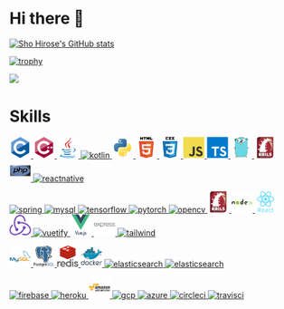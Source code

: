 # Hi there :wave:

[![Sho Hirose's GitHub stats](https://github-readme-stats.vercel.app/api?username=sho0126hiro)](https://github.com/anuraghazra/github-readme-stats)

[![trophy](https://github-profile-trophy.vercel.app/?username=sho0126hiro&title=MultiLanguage,Commit,Issues,PullRequest,Repositories&margin-w=10)](https://github.com/ryo-ma/github-profile-trophy)

![](https://komarev.com/ghpvc/?username=sho0126hiro&color=green)

# Skills

<p>
	<a href="https://www.cprogramming.com/" target="_blank">
	<img src="https://raw.githubusercontent.com/devicons/devicon/master/icons/c/c-original.svg" alt="c" width="38" height="38" />
	</a>
	<a href="https://www.w3schools.com/cpp/" target="_blank">
	<img src="https://raw.githubusercontent.com/devicons/devicon/master/icons/cplusplus/cplusplus-original.svg" alt="cplusplus" width="38" height="38" />
	</a>
	<a href="https://www.java.com" target="_blank">
	<img src="https://raw.githubusercontent.com/devicons/devicon/master/icons/java/java-original.svg" alt="java" width="38" height="38" />
	</a>
	<a href="https://kotlinlang.org" target="_blank">
	<img src="https://www.vectorlogo.zone/logos/kotlinlang/kotlinlang-icon.svg" alt="kotlin" width="38" height="38" />
	</a>
	<a href="https://www.python.org" target="_blank">
	<img src="https://raw.githubusercontent.com/devicons/devicon/master/icons/python/python-original.svg" alt="python" width="38" height="38" />
	</a>
	<a href="https://www.w3.org/html/" target="_blank">
	<img src="https://raw.githubusercontent.com/devicons/devicon/master/icons/html5/html5-original-wordmark.svg" alt="html5" width="38" height="38" />
	</a>
	<a href="https://www.w3schools.com/css/" target="_blank">
	<img src="https://raw.githubusercontent.com/devicons/devicon/master/icons/css3/css3-original-wordmark.svg" alt="css3" width="38" height="38" />
	</a>
	<a href="https://developer.mozilla.org/en-US/docs/Web/JavaScript" target="_blank">
	<img src="https://raw.githubusercontent.com/devicons/devicon/master/icons/javascript/javascript-original.svg" alt="javascript" width="38" height="38" />
	</a>
	<a href="https://www.typescriptlang.org/" target="_blank">
	<img src="https://raw.githubusercontent.com/devicons/devicon/master/icons/typescript/typescript-original.svg" alt="typescript" width="38" height="38" />
	</a>
	<a href="https://golang.org" target="_blank">
	<img src="https://raw.githubusercontent.com/devicons/devicon/master/icons/go/go-original.svg" alt="go" width="38" height="38" />
	</a>
	<a href="https://rubyonrails.org" target="_blank">
	<img src="https://raw.githubusercontent.com/devicons/devicon/master/icons/rails/rails-original-wordmark.svg" alt="rails" width="38" height="38" />
	</a>
	<a href="https://www.php.net" target="_blank">
	<img src="https://raw.githubusercontent.com/devicons/devicon/master/icons/php/php-original.svg" alt="php" width="38" height="38" />
	</a>
	<a href="https://reactnative.dev/" target="_blank">
	<img src="https://reactnative.dev/img/header_logo.svg" alt="reactnative" width="38" height="38" />
	</a>
</p>
<p>
	<a href="https://spring.io/" target="_blank">
	<img src="https://www.vectorlogo.zone/logos/springio/springio-icon.svg" alt="spring" width="38" height="38" />
	</a>
	<a href="https://fastapi.tiangolo.com" target="_blank">
	<img src="https://pbs.twimg.com/profile_images/1417542931209199621/fWMEIB5j_400x400.jpg" alt="mysql" width="38" height="38" />
	</a>
	<a href="https://www.tensorflow.org" target="_blank">
	<img src="https://www.vectorlogo.zone/logos/tensorflow/tensorflow-icon.svg" alt="tensorflow" width="38" height="38" />
	</a>
	<a href="https://pytorch.org/" target="_blank">
	<img src="https://www.vectorlogo.zone/logos/pytorch/pytorch-icon.svg" alt="pytorch" width="38" height="38" />
	</a>
	<a href="https://opencv.org/" target="_blank">
	<img src="https://www.vectorlogo.zone/logos/opencv/opencv-icon.svg" alt="opencv" width="38" height="38" />
	</a>
    <a href="https://rubyonrails.org" target="_blank">
	<img src="https://raw.githubusercontent.com/devicons/devicon/master/icons/rails/rails-original-wordmark.svg" alt="rails" width="38" height="38" />
	</a>
	<a href="https://nodejs.org" target="_blank">
	<img src="https://raw.githubusercontent.com/devicons/devicon/master/icons/nodejs/nodejs-original-wordmark.svg" alt="nodejs" width="38" height="38" />
	</a>
	<a href="https://reactjs.org/" target="_blank">
	<img src="https://raw.githubusercontent.com/devicons/devicon/master/icons/react/react-original-wordmark.svg" alt="react" width="38" height="38" />
	</a>
	<a href="https://redux.js.org" target="_blank">
	<img src="https://raw.githubusercontent.com/devicons/devicon/master/icons/redux/redux-original.svg" alt="redux" width="38" height="38" />
	</a>
	<a href="https://nextjs.org" target="_blank">
	<img src="https://upload.wikimedia.org/wikipedia/commons/8/8e/Nextjs-logo.svg" alt="vuetify" width="38" height="38" />
	</a>
	<a href="https://vuejs.org/" target="_blank">
	<img src="https://raw.githubusercontent.com/devicons/devicon/master/icons/vuejs/vuejs-original-wordmark.svg" alt="vuejs" width="38" height="38" />
	</a>
	<a href="https://expressjs.com" target="_blank">
	<img src="https://raw.githubusercontent.com/devicons/devicon/master/icons/express/express-original-wordmark.svg" alt="express" width="38" height="38" />
	</a>
	<a href="https://tailwindcss.com/" target="_blank">
	<img src="https://www.vectorlogo.zone/logos/tailwindcss/tailwindcss-icon.svg" alt="tailwind" width="38" height="38" />
	</a>
</p>
<p>
	<a href="https://www.mysql.com/" target="_blank">
	<img src="https://raw.githubusercontent.com/devicons/devicon/master/icons/mysql/mysql-original-wordmark.svg" alt="mysql" width="38" height="38" />
	</a>
	<a href="https://www.postgresql.org" target="_blank">
	<img src="https://raw.githubusercontent.com/devicons/devicon/master/icons/postgresql/postgresql-original-wordmark.svg" alt="postgresql" width="38" height="38" />
	</a>
	<a href="https://redis.io" target="_blank">
	<img src="https://raw.githubusercontent.com/devicons/devicon/master/icons/redis/redis-original-wordmark.svg" alt="redis" width="38" height="38" />
	</a>
	<a href="https://www.docker.com/" target="_blank">
	<img src="https://raw.githubusercontent.com/devicons/devicon/master/icons/docker/docker-original-wordmark.svg" alt="docker" width="38" height="38" />
	</a>
	<a href="https://www.elastic.co" target="_blank">
	<img src="https://www.vectorlogo.zone/logos/elastic/elastic-icon.svg" alt="elasticsearch" width="38" height="38" />
	</a>
    <a href="https://www.openapis.org" target="_blank">
	<img src="https://19yw4b240vb03ws8qm25h366-wpengine.netdna-ssl.com/wp-content/uploads/OpenAPI-Specification-Logo-300x300.png" alt="elasticsearch" width="38" height="38" />
	</a>
</p>
<p>
	<a href="https://firebase.google.com/" target="_blank">
	<img src="https://www.vectorlogo.zone/logos/firebase/firebase-icon.svg" alt="firebase" width="38" height="38" />
	</a>
	<a href="https://heroku.com" target="_blank">
	<img src="https://www.vectorlogo.zone/logos/heroku/heroku-icon.svg" alt="heroku" width="38" height="38" />
	</a>
	<a href="https://aws.amazon.com" target="_blank">
	<img src="https://raw.githubusercontent.com/devicons/devicon/master/icons/amazonwebservices/amazonwebservices-original-wordmark.svg" alt="aws" width="38" height="38" />
	</a>
	<a href="https://cloud.google.com" target="_blank">
	<img src="https://www.vectorlogo.zone/logos/google_cloud/google_cloud-icon.svg" alt="gcp" width="38" height="38" />
	</a>
	<a href="https://azure.microsoft.com/en-in/" target="_blank">
	<img src="https://www.vectorlogo.zone/logos/microsoft_azure/microsoft_azure-icon.svg" alt="azure" width="38" height="38" />
	</a>
	<a href="https://circleci.com" target="_blank">
	<img src="https://www.vectorlogo.zone/logos/circleci/circleci-icon.svg" alt="circleci" width="38" height="38" />
	<a href="https://travis-ci.org" target="_blank">
	<img src="https://www.vectorlogo.zone/logos/travis-ci/travis-ci-icon.svg" alt="travisci" width="38" height="38" />
	</a>
</p>

<!--
**sho0126hiro/sho0126hiro** is a ✨ _special_ ✨ repository because its `README.md` (this file) appears on your GitHub profile.

Here are some ideas to get you started:

- 🔭 I’m currently working on ...
- 🌱 I’m currently learning ...
- 👯 I’m looking to collaborate on ...
- 🤔 I’m looking for help with ...
- 💬 Ask me about ...
- 📫 How to reach me: ...
- 😄 Pronouns: ...
- ⚡ Fun fact: ...
-->
